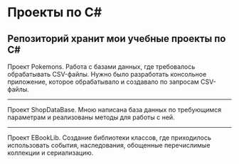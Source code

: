 # Проекты по C#

Репозиторий хранит мои учебные проекты по С#
---------------------------------------------------------------------------------------------------------------
Проект Pokemons.
Работа с базами данных, где требовалось обрабатывать CSV-файлы. Нужно было разработать консольное приложение, которое обрабатывало и создавало по запросам CSV-файлы.

---------------------------------------------------------------------------------------------------------------
Проект ShopDataBase.
Мною написана база данных по требующимся параметрам и реализованы методы для работы с ней. 

---------------------------------------------------------------------------------------------------------------
Проект EBookLib.
Создание библиотеки классов, где приходилось использовать события, наследования, обощенные перечислимые коллекции и сериализацию.
